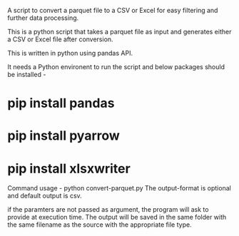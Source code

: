 A script to convert a parquet file to a CSV or Excel for easy filtering and further data processing. 

This is a python script that takes a parquet file as input and generates either a CSV or Excel file after conversion. 

This is written in python using pandas API.

It needs a Python environent to run the script and below packages should be installed - 
# pip install pandas
# pip install pyarrow
# pip install xlsxwriter

Command usage - python convert-parquet.py <source-filename> <output-format>
The output-format is optional and default output is csv.

if the paramters are not passed as argument, the program will ask to provide at execution time. The output will be saved in the same folder with the same filename as the source with the appropriate file type.

